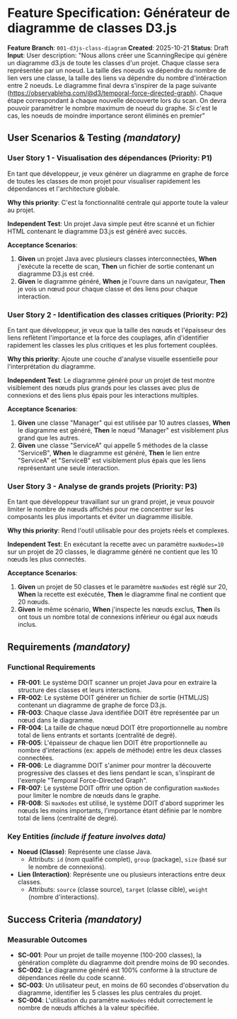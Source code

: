 # Feature Specification: Générateur de diagramme de classes D3.js

**Feature Branch**: `001-d3js-class-diagram`
**Created**: 2025-10-21
**Status**: Draft
**Input**: User description: "Nous allons créer une ScanningRecipe qui génère un diagramme d3.js de toute les classes d'un projet. Chaque classe sera représentée par un noeud. La taille des noeuds va dépendre du nombre de lien vers une classe, la taille des liens va dépendre du nombre d'intéraction entre 2 noeuds. Le diagramme final devra s'inspirer de la page suivante (https://observablehq.com/@d3/temporal-force-directed-graph). Chaque étape correspondant à chaque nouvelle découverte lors du scan. On devra pouvoir paramétrer le nombre maximum de noeud du graphe. Si c'est le cas, les noeuds de moindre importance seront éliminés en premier"

## User Scenarios & Testing *(mandatory)*

### User Story 1 - Visualisation des dépendances (Priority: P1)
En tant que développeur, je veux générer un diagramme en graphe de force de toutes les classes de mon projet pour visualiser rapidement les dépendances et l'architecture globale.

**Why this priority**: C'est la fonctionnalité centrale qui apporte toute la valeur au projet.

**Independent Test**: Un projet Java simple peut être scanné et un fichier HTML contenant le diagramme D3.js est généré avec succès.

**Acceptance Scenarios**:
1.  **Given** un projet Java avec plusieurs classes interconnectées, **When** j'exécute la recette de scan, **Then** un fichier de sortie contenant un diagramme D3.js est créé.
2.  **Given** le diagramme généré, **When** je l'ouvre dans un navigateur, **Then** je vois un nœud pour chaque classe et des liens pour chaque interaction.

### User Story 2 - Identification des classes critiques (Priority: P2)
En tant que développeur, je veux que la taille des nœuds et l'épaisseur des liens reflètent l'importance et la force des couplages, afin d'identifier rapidement les classes les plus critiques et les plus fortement couplées.

**Why this priority**: Ajoute une couche d'analyse visuelle essentielle pour l'interprétation du diagramme.

**Independent Test**: Le diagramme généré pour un projet de test montre visiblement des nœuds plus grands pour les classes avec plus de connexions et des liens plus épais pour les interactions multiples.

**Acceptance Scenarios**:
1.  **Given** une classe "Manager" qui est utilisée par 10 autres classes, **When** le diagramme est généré, **Then** le nœud "Manager" est visiblement plus grand que les autres.
2.  **Given** une classe "ServiceA" qui appelle 5 méthodes de la classe "ServiceB", **When** le diagramme est généré, **Then** le lien entre "ServiceA" et "ServiceB" est visiblement plus épais que les liens représentant une seule interaction.

### User Story 3 - Analyse de grands projets (Priority: P3)
En tant que développeur travaillant sur un grand projet, je veux pouvoir limiter le nombre de nœuds affichés pour me concentrer sur les composants les plus importants et éviter un diagramme illisible.

**Why this priority**: Rend l'outil utilisable pour des projets réels et complexes.

**Independent Test**: En exécutant la recette avec un paramètre `maxNodes=10` sur un projet de 20 classes, le diagramme généré ne contient que les 10 nœuds les plus connectés.

**Acceptance Scenarios**:
1.  **Given** un projet de 50 classes et le paramètre `maxNodes` est réglé sur 20, **When** la recette est exécutée, **Then** le diagramme final ne contient que 20 nœuds.
2.  **Given** le même scénario, **When** j'inspecte les nœuds exclus, **Then** ils ont tous un nombre total de connexions inférieur ou égal aux nœuds inclus.

## Requirements *(mandatory)*

### Functional Requirements
- **FR-001**: Le système DOIT scanner un projet Java pour en extraire la structure des classes et leurs interactions.
- **FR-002**: Le système DOIT générer un fichier de sortie (HTML/JS) contenant un diagramme de graphe de force D3.js.
- **FR-003**: Chaque classe Java identifiée DOIT être représentée par un nœud dans le diagramme.
- **FR-004**: La taille de chaque nœud DOIT être proportionnelle au nombre total de liens entrants et sortants (centralité de degré).
- **FR-005**: L'épaisseur de chaque lien DOIT être proportionnelle au nombre d'interactions (ex: appels de méthode) entre les deux classes connectées.
- **FR-006**: Le diagramme DOIT s'animer pour montrer la découverte progressive des classes et des liens pendant le scan, s'inspirant de l'exemple "Temporal Force-Directed Graph".
- **FR-007**: Le système DOIT offrir une option de configuration `maxNodes` pour limiter le nombre de nœuds dans le graphe.
- **FR-008**: Si `maxNodes` est utilisé, le système DOIT d'abord supprimer les nœuds les moins importants, l'importance étant définie par le nombre total de liens (centralité de degré).

### Key Entities *(include if feature involves data)*
- **Noeud (Classe)**: Représente une classe Java.
  - Attributs: `id` (nom qualifié complet), `group` (package), `size` (basé sur le nombre de connexions).
- **Lien (Interaction)**: Représente une ou plusieurs interactions entre deux classes.
  - Attributs: `source` (classe source), `target` (classe cible), `weight` (nombre d'interactions).

## Success Criteria *(mandatory)*

### Measurable Outcomes
- **SC-001**: Pour un projet de taille moyenne (100-200 classes), la génération complète du diagramme doit prendre moins de 90 secondes.
- **SC-002**: Le diagramme généré est 100% conforme à la structure de dépendances réelle du code scanné.
- **SC-003**: Un utilisateur peut, en moins de 60 secondes d'observation du diagramme, identifier les 5 classes les plus centrales du projet.
- **SC-004**: L'utilisation du paramètre `maxNodes` réduit correctement le nombre de nœuds affichés à la valeur spécifiée.
